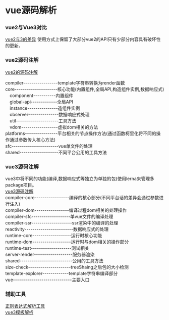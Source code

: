 # vue源码解析

### vue2与Vue3对比
[vue2与3的差异](https://github.com/az1802/vueSource/blob/master/Vue2%E5%92%8CVue3%E4%BD%BF%E7%94%A8%E5%AF%B9%E6%AF%94.md)
使用方式上保留了大部分vue2的API只有少部分内容具有破坏性的更新。

### vue2源码注解
[vue2的源码注解](https://github.com/az1802/vueSource/tree/master/Vue2/src)

compiler-----------------template字符串转换为render函数<br>
core---------------------核心功能(内置组件,全局API,构造组件实例,数据响应式)<br>
&emsp;component-----------内置组件<br>
&emsp;global-api-------------全局API<br>
&emsp;instance---------------造组件实例<br>
&emsp;observer---------------数据响应式处理<br>
&emsp;util---------------------工具方法<br>
&emsp;vdom------------------虚拟dom相关的方法<br>
platforms----------------平台相关的节点操作方法(通过函数柯里化将不同的操作通过参数传入核心方法)<br>
sfc-----------------------vue单文件的处理<br>
shared-------------------不同平台公用的工具方法<br>

### vue3源码注解
vue3中将不同的功能(编译,数据响应式等独立为单独的包)使用lerna来管理多package项目。<br>
[vue3源码注解](https://github.com/az1802/vueSource/tree/master/vue-next/packages)<br>
compiler-core-----------------编译的核心部分(不同平台话的差异会通过参数进行注入)<br>
compiler-dom-----------------编译过程dom相关的处理操作<br>
compiler-sfc-------------------单vue文件的编译处理<br>
compiler-ssr--------------------ssr渲染中的编译的处理<br>
reactivity------------------------数据响应式的处理<br>
runtime-core-------------------运行时核心功能<br>
runtime-dom-------------------运行时与dom相关的操作部分<br>
runtime-test--------------------测试相关<br>
server-render-------------------服务器渲染<br>
shared--------------------------公用的工具方法<br>
size-check---------------------treeShaing之后包的大小检测<br>
template-explorer-------------template字符串编译部分<br>
vue-----------------------------主要入口<br>


### 辅助工具
[正则表达式解析工具](https://regexper.com/)<br>
[vue3模板解析](https://vue-next-template-explorer.netlify.app/)